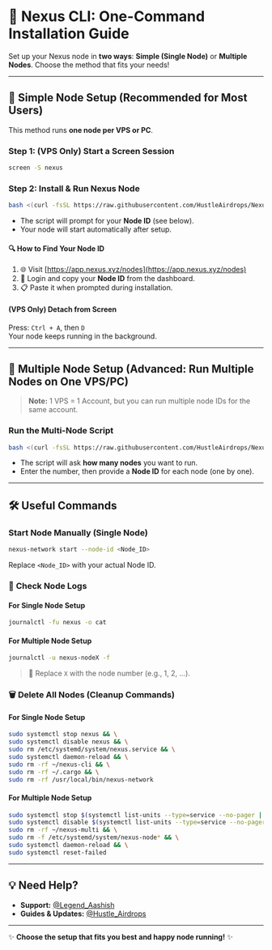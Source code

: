 # 🚀 Nexus CLI: One-Command Installation Guide
Set up your Nexus node in **two ways**: **Simple (Single Node)** or **Multiple Nodes**. Choose the method that fits your needs!

---

## 🚦 Simple Node Setup (Recommended for Most Users)

This method runs **one node per VPS or PC**.

### **Step 1: (VPS Only) Start a Screen Session**

```bash
screen -S nexus
```

### **Step 2: Install & Run Nexus Node**

```bash
bash <(curl -fsSL https://raw.githubusercontent.com/HustleAirdrops/Nexus-Node-One-Command/main/installation.sh)
```

- The script will prompt for your **Node ID** (see below).
- Your node will start automatically after setup.

#### 🔍 **How to Find Your Node ID**

1. 🌐 Visit [https://app.nexus.xyz/nodes](https://app.nexus.xyz/nodes)
2. 🔑 Login and copy your **Node ID** from the dashboard.
3. 📋 Paste it when prompted during installation.

#### **(VPS Only) Detach from Screen**

Press: `Ctrl + A`, then `D`  
Your node keeps running in the background.

---

## 🔄 Multiple Node Setup (Advanced: Run Multiple Nodes on One VPS/PC)

> **Note:** 1 VPS = 1 Account, but you can run multiple node IDs for the same account.

### **Run the Multi-Node Script**

```bash
bash <(curl -fsSL https://raw.githubusercontent.com/HustleAirdrops/Nexus-Node-One-Command/main/multi.sh)
```

- The script will ask **how many nodes** you want to run.
- Enter the number, then provide a **Node ID** for each node (one by one).

---

## 🛠️ Useful Commands

### **Start Node Manually (Single Node)**

```bash
nexus-network start --node-id <Node_ID>
```
Replace `<Node_ID>` with your actual Node ID.

### 📄 **Check Node Logs**

#### **For Single Node Setup**

```bash
journalctl -fu nexus -o cat
```

#### **For Multiple Node Setup**

```bash
journalctl -u nexus-nodeX -f
```
> 📌 Replace `X` with the node number (e.g., 1, 2, ...).

### 🗑️ **Delete All Nodes (Cleanup Commands)**

#### **For Single Node Setup**

```bash
sudo systemctl stop nexus && \
sudo systemctl disable nexus && \
sudo rm /etc/systemd/system/nexus.service && \
sudo systemctl daemon-reload && \
sudo rm -rf ~/nexus-cli && \
sudo rm -rf ~/.cargo && \
sudo rm -rf /usr/local/bin/nexus-network
```

#### **For Multiple Node Setup**

```bash
sudo systemctl stop $(systemctl list-units --type=service --no-pager | grep nexus-node | awk '{print $1}') && \
sudo systemctl disable $(systemctl list-units --type=service --no-pager | grep nexus-node | awk '{print $1}') && \
sudo rm -rf ~/nexus-multi && \
sudo rm -f /etc/systemd/system/nexus-node* && \
sudo systemctl daemon-reload && \
sudo systemctl reset-failed
```

---

## 💡 Need Help?

- **Support:** [@Legend_Aashish](https://t.me/Legend_Aashish)
- **Guides & Updates:** [@Hustle_Airdrops](https://t.me/Hustle_Airdrops)

---

✨ **Choose the setup that fits you best and happy node running!** ✨
